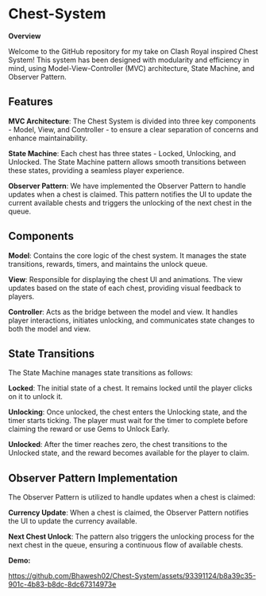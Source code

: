 # Chest-System

**Overview**

Welcome to the GitHub repository for my take on Clash Royal inspired Chest System! This system has been designed with modularity and efficiency in mind, using Model-View-Controller (MVC) architecture, State Machine, and Observer Pattern.

## **Features**

**MVC Architecture**: The Chest System is divided into three key components - Model, View, and Controller - to ensure a clear separation of concerns and enhance maintainability.

**State Machine**: Each chest has three states - Locked, Unlocking, and Unlocked. The State Machine pattern allows smooth transitions between these states, providing a seamless player experience.

**Observer Pattern**: We have implemented the Observer Pattern to handle updates when a chest is claimed. This pattern notifies the UI to update the current available chests and triggers the unlocking of the next chest in the queue.

## **Components**

**Model**: Contains the core logic of the chest system. It manages the state transitions, rewards, timers, and maintains the unlock queue.

**View**: Responsible for displaying the chest UI and animations. The view updates based on the state of each chest, providing visual feedback to players.

**Controller**: Acts as the bridge between the model and view. It handles player interactions, initiates unlocking, and communicates state changes to both the model and view.

## **State Transitions**

The State Machine manages state transitions as follows:

**Locked**: The initial state of a chest. It remains locked until the player clicks on it to unlock it.

**Unlocking**: Once unlocked, the chest enters the Unlocking state, and the timer starts ticking. The player must wait for the timer to complete before claiming the reward or use Gems to Unlock Early.

**Unlocked**: After the timer reaches zero, the chest transitions to the Unlocked state, and the reward becomes available for the player to claim.

## **Observer Pattern Implementation**

The Observer Pattern is utilized to handle updates when a chest is claimed:

**Currency Update**: When a chest is claimed, the Observer Pattern notifies the UI to update the currency available.

**Next Chest Unlock**: The pattern also triggers the unlocking process for the next chest in the queue, ensuring a continuous flow of available chests.


**Demo:**

https://github.com/Bhawesh02/Chest-System/assets/93391124/b8a39c35-901c-4b83-b8dc-8dc67314973e


